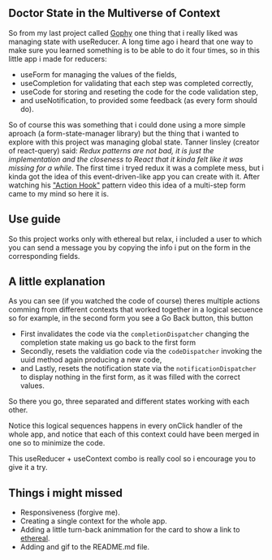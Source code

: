 <!-- @format -->

## Doctor State in the Multiverse of Context

So from my last project called [Gophy](https://github.com/NewCastile/gophy) one thing that i really liked was managing state with useReducer.
A long time ago i heard that one way to make sure you learned something is to be able to do it four times, so in this little app i made
for reducers:

- useForm for managing the values of the fields,
- useCompletion for validating that each step was completed correctly,
- useCode for storing and reseting the code for the code validation step,
- and useNotification, to provided some feedback (as every form should do).

So of course this was something that i could done using a more simple aproach (a form-state-manager library) but the thing that
i wanted to explore with this project was managing global state. Tanner linsley (creator of react-query) said: _Redux patterns are not bad, it is just the implementation and the closeness to React that it kinda felt like it was missing for a while_. The first time i tryed redux it was a complete mess, but i kinda got the idea of this
event-driven-like app you can create with it. After watching his ["Action Hook"](https://www.youtube.com/watch?v=JRz-xMIyPUA) pattern
video this idea of a multi-step form came to my mind so here it is.

## Use guide

So this project works only with ethereal but relax, i included a user to which you can send a message you by copying the info i put on the form in the corresponding fields.

## A little explanation

As you can see (if you watched the code of course) theres multiple actions comming from different contexts that worked together in a logical secuence so for example, in the second form you see a Go Back button, this button

- First invalidates the code via the `completionDispatcher` changing the completion state making us go back to the first form
- Secondly, resets the valdiation code via the `codeDispatcher` invoking the uuid method again producing a new code,
- and Lastly, resets the notification state via the `notificationDispatcher` to display nothing in the first form, as it was filled with the correct values.

So there you go, three separated and different states working with each other.

Notice this logical sequences happens in every onClick handler of the whole app, and notice that each of this context could have been merged
in one so to minimize the code.

This useReducer + useContext combo is really cool so i encourage you to give it a try.

## Things i might missed

- Responsiveness (forgive me).
- Creating a single context for the whole app.
- Adding a little turn-back animmation for the card to show a link to [ethereal](https://ethereal.email/).
- Adding and gif to the README.md file.
